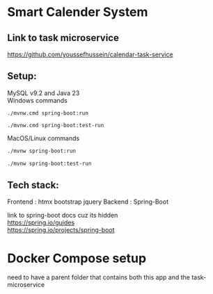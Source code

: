 # Smart Calender System

## Link to task microservice 
https://github.com/youssefhussein/calendar-task-service

## Setup:
MySQL v9.2 and Java 23\
Windows commands
```shell
./mvnw.cmd spring-boot:run
```
```shell
./mvnw.cmd spring-boot:test-run
```
MacOS/Linux commands
```bash
./mvnw spring-boot:run
```
```bash
./mvnw spring-boot:test-run
```

## Tech stack:
Frontend : htmx bootstrap jquery
Backend : Spring-Boot 

link to spring-boot docs cuz its hidden \
https://spring.io/guides \
https://spring.io/projects/spring-boot


# Docker Compose setup
need to have a parent folder that contains both this app and the task-microservice
